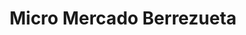 ---
title: "Micro Mercado Berrezueta"
url: /la-armenia/micro-mercado-berrezueta/
shop: Supermarkt
---